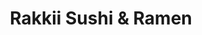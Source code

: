 ---
layout: place
title: "Rakkii Sushi & Ramen"
permalink: /pennsylvania/malvern/rakkii-sushi-ramen.html
stateAbbr: PA
stateName: Pennsylvania
cityName: Malvern
seo:
  name: "Rakkii Sushi & Ramen"
  type: Restaurant
  links: null
description: "Rakkii Sushi & Ramen serves delicious sushi in Malvern, Pennsylvania. Try fresh Japanese dishes for a great dining experience. "
place_id: ChIJv356CgDzxokR-gX71eEmmKI
photos:
  - name: >-
      places/ChIJv356CgDzxokR-gX71eEmmKI/photos/AeeoHcIe_E6zHojniLr0itiWPBGfXpNF1eUAktEkx2KOEkBmYM0ls8U4tykTQck1TrLfb_6cLjrkwQ1_1L1wbyFZfVsnQ3Eq5bPs9-xEV4vwV2k7Z9ASfbGGfrpfaLqoduupm9X5eaKWbPG_084wktEAJBgExullPQyYFRn7FQHxMvXV79sglmExdFXhoYx3EDk0AeCMIxPK46d9epAQcqM8KHnXzky1KVvGDujvyyyw-G1gKOd0t0RvYrYlXfW5J6TacWbPZ2TXtCsFOaH1tIlObe7n5iAO_r2G2iQRnyd5fwxzNw
    widthPx: 4032
    heightPx: 1816
    authorAttributions:
      - displayName: Rakkii Sushi & Ramen
        uri: https://maps.google.com/maps/contrib/116445980285888729021
        photoUri: >-
          https://lh3.googleusercontent.com/a/ACg8ocIBNdR62LEg0uVuFBUW2IgTE976gX61QeNZIy46e-0fMc9jHw=s100-p-k-no-mo
    flagContentUri: >-
      https://www.google.com/local/imagery/report/?cb_client=maps_api_places.places_api&image_key=!1e10!2sAF1QipP7wMDjp5JXQHd6LsZ2u03a2GZwNA3HPgsBZDoa&hl=en-US
    googleMapsUri: >-
      https://www.google.com/maps/place//data=!3m4!1e2!3m2!1sAF1QipP7wMDjp5JXQHd6LsZ2u03a2GZwNA3HPgsBZDoa!2e10!4m2!3m1!1s0x89c6f3000a7a7ebf:0xa29826e1d5fb05fa
  - name: >-
      places/ChIJv356CgDzxokR-gX71eEmmKI/photos/AeeoHcLB2y-q3UIdD9EqbtABZljCPIjwTRguty2BKeA3_ltjSXwMJNsq6wIn9Edp-c8i1HdmKyVaZ-VhD9ehQtQv4tNEqjMNbdQeohlqugK_4WSKYi4mllRu828kRKIZaPQ5LZ3pnZboxosYCDInEXfscAznX-4knyPQtpXqB0MJ9oZxQ1_Cl1YMj2OSH_YllOvx-MTTHpzfLW553G0qv8Ck5P_phM6fxgGjkQZ1gp9o7QKPkNlA2YUxpZrx5c_vOfpHX_j8l4-huFJll33__rEC68TrnEsKKqQmpPWbaGD9scdkgw
    widthPx: 3000
    heightPx: 2251
    authorAttributions:
      - displayName: Rakkii Sushi & Ramen
        uri: https://maps.google.com/maps/contrib/116445980285888729021
        photoUri: >-
          https://lh3.googleusercontent.com/a/ACg8ocIBNdR62LEg0uVuFBUW2IgTE976gX61QeNZIy46e-0fMc9jHw=s100-p-k-no-mo
    flagContentUri: >-
      https://www.google.com/local/imagery/report/?cb_client=maps_api_places.places_api&image_key=!1e10!2sAF1QipMfYR5sRe1tR5ukKbP8OEMeCu6Xzlmc-UA8TPdL&hl=en-US
    googleMapsUri: >-
      https://www.google.com/maps/place//data=!3m4!1e2!3m2!1sAF1QipMfYR5sRe1tR5ukKbP8OEMeCu6Xzlmc-UA8TPdL!2e10!4m2!3m1!1s0x89c6f3000a7a7ebf:0xa29826e1d5fb05fa
  - name: >-
      places/ChIJv356CgDzxokR-gX71eEmmKI/photos/AeeoHcJp2kKHK6Mp-mlEdtrd0wPLzLWD31k8_-_Xv_h2lGUyfYNwEQrivucuW03rA5W5e_C1tqpIIASPR0F4bbZP_sIKH4_To8yQlIag6MEe1fQ9kCUv7Purpj5h7WpPv4jBFV1LndR_ZLirJBNrkal10jUa1CNoDksZur0QSaLSRIh3OW338LH0YA0tuejO2ydVwIQk0sy17haywEAaiSOK4MEsld5iryEWyWNJzfpohz9oSfsw-mpL_QrOhPJNWSEl_dKGVjpYeDeZl9_0V3Nteg5xy84ToQrJhiSmfJNjIDkSQNyGnAOiLA5jK9sdmE8nD4SHVI3UBXxOREMwDLlbQLmgJUwnU1YznJKopE3yqG0gUgNAFxIu3dF4gKMObL-_0AKs9qLUm78Q5NR5Jz1LZ0rv5Fh9as1PbpfYVc3ih3NIdXH8
    widthPx: 4284
    heightPx: 3920
    authorAttributions:
      - displayName: Donnie McGuigan
        uri: https://maps.google.com/maps/contrib/108327714501137252924
        photoUri: >-
          https://lh3.googleusercontent.com/a/ACg8ocIXx6M23YKAH0-xzTb-0InXNLFk3-L5YoUq9Uiw8E7q4NJxlQ=s100-p-k-no-mo
    flagContentUri: >-
      https://www.google.com/local/imagery/report/?cb_client=maps_api_places.places_api&image_key=!1e10!2sCIHM0ogKEICAgIDn7Kf2_gE&hl=en-US
    googleMapsUri: >-
      https://www.google.com/maps/place//data=!3m4!1e2!3m2!1sCIHM0ogKEICAgIDn7Kf2_gE!2e10!4m2!3m1!1s0x89c6f3000a7a7ebf:0xa29826e1d5fb05fa
  - name: >-
      places/ChIJv356CgDzxokR-gX71eEmmKI/photos/AeeoHcLaH0u7EsntUADQfsp37WS1bZ1w9EpVKh7qbb2axfLrJf70X3LWx-EHShq86eUKCxvcQJRMMIK_PY1FVyFZ79hXfUXEOUOV4ncBrQYAvtzFSSeH9BpsaWuE6xj5LE9Mke3GP5Y_tXU7kIiXSLZ1SB75GKHtKS8-YXfT3333ITc8t-xw4EorRUTPDqAnNNrvbkmz4WG9ckv-07Tff10oAviqQGVLqwF9HSWnZrbzbt2RGdyJmL1iD0cSc0t0g81VoxwZ4B49CmPtozeLczQwI5F7o9W1lNZZHMViVtAnwZ9KPQ
    widthPx: 960
    heightPx: 640
    authorAttributions:
      - displayName: Rakkii Sushi & Ramen
        uri: https://maps.google.com/maps/contrib/116445980285888729021
        photoUri: >-
          https://lh3.googleusercontent.com/a/ACg8ocIBNdR62LEg0uVuFBUW2IgTE976gX61QeNZIy46e-0fMc9jHw=s100-p-k-no-mo
    flagContentUri: >-
      https://www.google.com/local/imagery/report/?cb_client=maps_api_places.places_api&image_key=!1e10!2sAF1QipPIFVbgqlq4i2s9ccyklKhlLwx41_Cs-q53-MfD&hl=en-US
    googleMapsUri: >-
      https://www.google.com/maps/place//data=!3m4!1e2!3m2!1sAF1QipPIFVbgqlq4i2s9ccyklKhlLwx41_Cs-q53-MfD!2e10!4m2!3m1!1s0x89c6f3000a7a7ebf:0xa29826e1d5fb05fa
  - name: >-
      places/ChIJv356CgDzxokR-gX71eEmmKI/photos/AeeoHcJb4sDZSXXkw_xgpgV-rcQXzEXEmZ0qc7ZXGpazoxcAvC_KSy_hnlfeq0LYvlorJhfuK80sCsX7x9wP49O8fqo0hkRRctbeKVt-PVswT7xOTp8T9UJizG67cwJpIA9FF5OwYujLVGjuGVgPgvn9M7IhwlTPhb3QOmlj4NM-8sCsK0c3m8ggT7BVZXkWYAuTrBj8HdVaIy9AzXYJF91SYoVbqmU1_IgAxwY3p3hOKTxquiHgw5aSdM-kLXKZfluy1BAI7YLERMrgy8brJSzEexUI5KzLVdkNjid3lFqkphuwHw
    widthPx: 4032
    heightPx: 3024
    authorAttributions:
      - displayName: Rakkii Sushi & Ramen
        uri: https://maps.google.com/maps/contrib/116445980285888729021
        photoUri: >-
          https://lh3.googleusercontent.com/a/ACg8ocIBNdR62LEg0uVuFBUW2IgTE976gX61QeNZIy46e-0fMc9jHw=s100-p-k-no-mo
    flagContentUri: >-
      https://www.google.com/local/imagery/report/?cb_client=maps_api_places.places_api&image_key=!1e10!2sAF1QipNwUtsXaXLTTVPRfcNGd9zVKz3Y9x6rQ_Y1SFck&hl=en-US
    googleMapsUri: >-
      https://www.google.com/maps/place//data=!3m4!1e2!3m2!1sAF1QipNwUtsXaXLTTVPRfcNGd9zVKz3Y9x6rQ_Y1SFck!2e10!4m2!3m1!1s0x89c6f3000a7a7ebf:0xa29826e1d5fb05fa
  - name: >-
      places/ChIJv356CgDzxokR-gX71eEmmKI/photos/AeeoHcKt9GvMGcllBNJcNZW-lO43JEcNDOdshvyRt7eHyutXUZmo38h2JcP1IFLxE_8_95oxjTj2pMRDL3x09aEQ1qgkmUx5jLZkG1yBB52daXaObgTxCifh02qZYHNxQulTQqXxOIFetrvDyTowa4Cr0ZjNE_AEx2LdsvJQWd-OHyyAtLGmwAqKt2v-zPh1OwEUXfdQWjuTYHPxMnZJfERGiE3E6-oE33J2ra3ntukCYccmBzuoyvCs2fMHM_7ve40mW5KyTHbMhP5NVAibEBFZs-Wd16bHH9UwY_2Fl5h4Ln15Ug
    widthPx: 4032
    heightPx: 1816
    authorAttributions:
      - displayName: Rakkii Sushi & Ramen
        uri: https://maps.google.com/maps/contrib/116445980285888729021
        photoUri: >-
          https://lh3.googleusercontent.com/a/ACg8ocIBNdR62LEg0uVuFBUW2IgTE976gX61QeNZIy46e-0fMc9jHw=s100-p-k-no-mo
    flagContentUri: >-
      https://www.google.com/local/imagery/report/?cb_client=maps_api_places.places_api&image_key=!1e10!2sAF1QipPdGMGqHQsWQRH0pAHVKmTJQ0l2KMNNQQLDDozu&hl=en-US
    googleMapsUri: >-
      https://www.google.com/maps/place//data=!3m4!1e2!3m2!1sAF1QipPdGMGqHQsWQRH0pAHVKmTJQ0l2KMNNQQLDDozu!2e10!4m2!3m1!1s0x89c6f3000a7a7ebf:0xa29826e1d5fb05fa
  - name: >-
      places/ChIJv356CgDzxokR-gX71eEmmKI/photos/AeeoHcLJF8lsCMLnytd3vTbW4ZJMIugYLtJs37gnBnPSI8xr98caRLEn-ZyeuqhJZ5XWenIc4Yt6SeHyAyU32kyVYUHNR_Lxn5w6mZrXl8BuOt6PQ6D2MyyQqBFxUmWpfS9puBEmwvBvrS-jG0BopW8swAg0nhCOATTVjWsDec8gMqJc8TL4F0YW54tZeJBHGztHdoBMNcOu9ceNF-f-4mBTBF0dBdadb1o9eOpDzxNg0SX6lRvAhiITnn6BwVoE8B_XyNJnw7JhGJWUn3Y5gDLJNm6L-_yJYZ4fpqYVbfPqjcY9CA
    widthPx: 3000
    heightPx: 2251
    authorAttributions:
      - displayName: Rakkii Sushi & Ramen
        uri: https://maps.google.com/maps/contrib/116445980285888729021
        photoUri: >-
          https://lh3.googleusercontent.com/a/ACg8ocIBNdR62LEg0uVuFBUW2IgTE976gX61QeNZIy46e-0fMc9jHw=s100-p-k-no-mo
    flagContentUri: >-
      https://www.google.com/local/imagery/report/?cb_client=maps_api_places.places_api&image_key=!1e10!2sAF1QipMYAPTwPiZpHOY0MN3bPEzcEeHhaWFXyQeRdbal&hl=en-US
    googleMapsUri: >-
      https://www.google.com/maps/place//data=!3m4!1e2!3m2!1sAF1QipMYAPTwPiZpHOY0MN3bPEzcEeHhaWFXyQeRdbal!2e10!4m2!3m1!1s0x89c6f3000a7a7ebf:0xa29826e1d5fb05fa
  - name: >-
      places/ChIJv356CgDzxokR-gX71eEmmKI/photos/AeeoHcKRK3wivBO1kKY_l-aW_zdVNhX8s24w8f_3UcYLTO-XBm7dhmbH0xWI-RWUL2XFxUnDTQB0xqZuddGdJ-SnxQV3CwazV8376cUAw0XH1z2Xcm2rmXHP2XUB0cRKZ7gL23dPp-BFcpbTCs6Wlmndk6mT663QALXLDxpgDsqduOL37qEc-eOH0ITc7PjWoNgvVeRHreLT6esvB6gCQBA24LOS91G8QTNxNFLZCvyRnoZZAHDyz_YG3LGlvqHYBGkEfx4TDufw5ICkngVwTfHQa54F_imU8DD-C_QONfNnENcHV5227uTKC2JZBfeGB0I7G1AbLnkqqGiHh3f6ddN9VdYpSc-4kLcq3x-u0JrVLcLUH_CNTy6OqgtmbHBvY6tIQllaCt8dz7_cILylzcssqcFAysbGJRQD2hvLiHfVzzHIFd8U
    widthPx: 4000
    heightPx: 3000
    authorAttributions:
      - displayName: Ellena Luong
        uri: https://maps.google.com/maps/contrib/106800571969801806023
        photoUri: >-
          https://lh3.googleusercontent.com/a-/ALV-UjXbuETw9fbiiqH6-Y2QTHCtSLEhEsugQqHBlJl6ZEkislOekPo=s100-p-k-no-mo
    flagContentUri: >-
      https://www.google.com/local/imagery/report/?cb_client=maps_api_places.places_api&image_key=!1e10!2sCIHM0ogKEICAgIDf1ZmJuQE&hl=en-US
    googleMapsUri: >-
      https://www.google.com/maps/place//data=!3m4!1e2!3m2!1sCIHM0ogKEICAgIDf1ZmJuQE!2e10!4m2!3m1!1s0x89c6f3000a7a7ebf:0xa29826e1d5fb05fa
  - name: >-
      places/ChIJv356CgDzxokR-gX71eEmmKI/photos/AeeoHcKYkSn_NeWZoTjtbSNj46DbZc220YhKCChJWd7t6Ldk5gMgeMq-59aRmmOH6SGoi2zw7TpuRsQwB2UlvPYmrN8Bf1BSrXjFMT4KLFa0fYvIsV75mKk0zyu_bgvpFeiDQHAf93kJ_F6O5Shj_O6KWwjP7VCQD0efPzkiJy9Xr4yf_POItWc9voQ8jZ9TczUG1Cr5tNudgDBLjzJg3VgcuR1NH245F_kpK6kA1LFZef8HuqzHwAnfBEZZNrVAg3mwLJ2pFqCxp74BcV7-8fD6mjxKzHUfDBDmOG3YQUexW8SR0VFEY0lX00XWm0x9fMV-xgfOmhvXdx-0UnpOYrnhDBX0CeFZy_yzPYOFmm9O-ARPghzE0tdIBsubotSg7qeHxUKg38Bv_Hc-BnbJpRtY5y4H7urRVKtXNMHV1PsILasNfXjp
    widthPx: 3024
    heightPx: 4032
    authorAttributions:
      - displayName: Brent Jenkins
        uri: https://maps.google.com/maps/contrib/101381212531238449779
        photoUri: >-
          https://lh3.googleusercontent.com/a-/ALV-UjU0OwQogED7aYR7icYqNn2aywCis1zMHwXGRax4hA7FKHYs0gs=s100-p-k-no-mo
    flagContentUri: >-
      https://www.google.com/local/imagery/report/?cb_client=maps_api_places.places_api&image_key=!1e10!2sCIHM0ogKEICAgIC7yLGSyQE&hl=en-US
    googleMapsUri: >-
      https://www.google.com/maps/place//data=!3m4!1e2!3m2!1sCIHM0ogKEICAgIC7yLGSyQE!2e10!4m2!3m1!1s0x89c6f3000a7a7ebf:0xa29826e1d5fb05fa
  - name: >-
      places/ChIJv356CgDzxokR-gX71eEmmKI/photos/AeeoHcJMQfxFzFpgGaVkeiVLlVx5Vk3k-cmOjnp_VLF3Nv-QdxD2QwjlyGKCbQkDJDzqiUBez38AP9BysGZEhm1DP214eRqiit_ywo9TcR8RdHY423aQ4-QdrA7EH3-J4s0jpjwfrgi2l47DhtPmO52972B4D1uI1QSyyePMfdc-y7lHGxahJnDQwYpJDVJDXs6PxhvsNg_OimoZC5v_wKHyM_UXbfog8VgJjbvKIGjlqZxdWWsYeX3oDsXuAIMsFgXiH88B7ojo0lRJuSbDtL3gfhfxL_pUjVsvYMjvGtdWpmy1Bw
    widthPx: 3000
    heightPx: 2251
    authorAttributions:
      - displayName: Rakkii Sushi & Ramen
        uri: https://maps.google.com/maps/contrib/116445980285888729021
        photoUri: >-
          https://lh3.googleusercontent.com/a/ACg8ocIBNdR62LEg0uVuFBUW2IgTE976gX61QeNZIy46e-0fMc9jHw=s100-p-k-no-mo
    flagContentUri: >-
      https://www.google.com/local/imagery/report/?cb_client=maps_api_places.places_api&image_key=!1e10!2sAF1QipMuBWb49pqXzNLgkC2LHGsebVhlKh6t_rAXFBpj&hl=en-US
    googleMapsUri: >-
      https://www.google.com/maps/place//data=!3m4!1e2!3m2!1sAF1QipMuBWb49pqXzNLgkC2LHGsebVhlKh6t_rAXFBpj!2e10!4m2!3m1!1s0x89c6f3000a7a7ebf:0xa29826e1d5fb05fa
address: 235 Lancaster Ave Ste E6, Malvern, PA 19355, USA
street: 235 Lancaster Ave Ste E6
city: Malvern
state: PA
zip: '19355'
country: USA
neighborhood: null
latitude: '40.041248'
longitude: '-75.542818'
accessibility_options:
  wheelchairAccessibleParking: true
  wheelchairAccessibleEntrance: true
  wheelchairAccessibleSeating: true
business_status: OPERATIONAL
name: Rakkii Sushi & Ramen
google_maps_links:
  directionsUri: >-
    https://www.google.com/maps/dir//''/data=!4m7!4m6!1m1!4e2!1m2!1m1!1s0x89c6f3000a7a7ebf:0xa29826e1d5fb05fa!3e0
  placeUri: https://maps.google.com/?cid=11716157182003840506
  writeAReviewUri: >-
    https://www.google.com/maps/place//data=!4m3!3m2!1s0x89c6f3000a7a7ebf:0xa29826e1d5fb05fa!12e1
  reviewsUri: >-
    https://www.google.com/maps/place//data=!4m4!3m3!1s0x89c6f3000a7a7ebf:0xa29826e1d5fb05fa!9m1!1b1
  photosUri: >-
    https://www.google.com/maps/place//data=!4m3!3m2!1s0x89c6f3000a7a7ebf:0xa29826e1d5fb05fa!10e5
primary_type: Japanese Restaurant
opening_hours:
  regular: null
  current: null
secondary_opening_hours:
  regular:
    weekdayDescriptions: null
    type: null
  current:
    weekdayDescriptions: null
    type: null
phone: null
price_level: null
price_range: null
rating: null
rating_count: 0
website: null
reviews: null
parking_options: null
payment_options: null
allow_dogs: null
curbside_pickup: null
delivery: null
dine_in: null
good_for_children: null
good_for_groups: null
good_for_sports: null
live_music: null
menu_for_children: null
outdoor_seating: null
reservable: null
restroom: null
serves_beer: null
serves_breakfast: null
serves_brunch: null
serves_cocktails: null
serves_coffee: null
serves_dinner: null
serves_dessert: null
serves_lunch: null
serves_vegetarian_food: null
serves_wine: null
takeout: null
summary: null

---